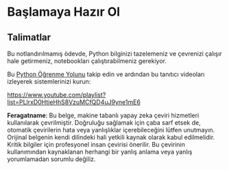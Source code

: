 # Başlamaya Hazır Ol

## Talimatlar

Bu notlandırılmamış ödevde, Python bilginizi tazelemeniz ve çevrenizi çalışır hale getirmeniz, notebookları çalıştırabilmeniz gerekiyor.

Bu [Python Öğrenme Yolunu](https://docs.microsoft.com/learn/paths/python-language/?WT.mc_id=academic-77952-leestott) takip edin ve ardından bu tanıtıcı videoları izleyerek sistemlerinizi kurun:

https://www.youtube.com/playlist?list=PLlrxD0HtieHhS8VzuMCfQD4uJ9yne1mE6

**Feragatname**:
Bu belge, makine tabanlı yapay zeka çeviri hizmetleri kullanılarak çevrilmiştir. Doğruluğu sağlamak için çaba sarf etsek de, otomatik çevirilerin hata veya yanlışlıklar içerebileceğini lütfen unutmayın. Orijinal belgenin kendi dilindeki hali yetkili kaynak olarak kabul edilmelidir. Kritik bilgiler için profesyonel insan çevirisi önerilir. Bu çevirinin kullanımından kaynaklanan herhangi bir yanlış anlama veya yanlış yorumlamadan sorumlu değiliz.